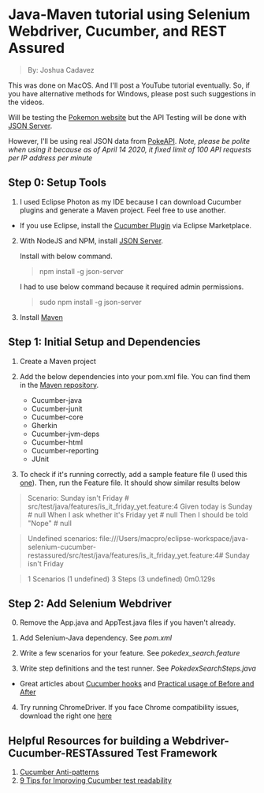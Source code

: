 # Java-Maven tutorial using Selenium Webdriver, Cucumber, and REST Assured
> By: Joshua Cadavez

This was done on MacOS. And I'll post a YouTube tutorial eventually. So, if you have alternative methods for Windows, please post such suggestions in the videos.

Will be testing the [Pokemon website](https://www.pokemon.com/us/) but the API Testing will be done with [JSON Server](https://github.com/typicode/json-server).

However, I'll be using real JSON data from [PokeAPI](https://pokeapi.co/docs/v2.html/#types). *Note, please be polite when using it because as of April 14 2020, it fixed limit of 100 API requests per IP address per minute*

## Step 0: Setup Tools

1. I used Eclipse Photon as my IDE because I can download Cucumber plugins and generate a Maven project. Feel free to use another.

- If you use Eclipse, install the [Cucumber Plugin](http://marketplace.eclipse.org/content/cucumber-eclipse-plugin) via Eclipse Marketplace.

2. With NodeJS and NPM, install [JSON Server](https://github.com/typicode/json-server).

	Install with below command.
	> npm install -g json-server

	I had to use below command because it required admin permissions.
	> sudo npm install -g json-server

3. Install [Maven](https://maven.apache.org/install.html)

## Step 1: Initial Setup and Dependencies

1. Create a Maven project

2. Add the below dependencies into your pom.xml file. You can find them in the [Maven repository](https://mvnrepository.com/artifact/io.cucumber).
	- Cucumber-java
	- Cucumber-junit
	- Cucumber-core
	- Gherkin
	- Cucumber-jvm-deps
	- Cucumber-html
	- Cucumber-reporting
	- JUnit

3. To check if it's running correctly, add a sample feature file (I used this [one](https://cucumber.io/docs/guides/10-minute-tutorial/#verify-cucumber-installation)). Then, run the Feature file.
It should show similar results below

> Scenario: Sunday isn't Friday        # src/test/java/features/is_it_friday_yet.feature:4
  Given today is Sunday              # null
  When I ask whether it's Friday yet # null
  Then I should be told "Nope"       # null

> Undefined scenarios:
> file:///Users/macpro/eclipse-workspace/java-selenium-cucumber-restassured/src/test/java/features/is_it_friday_yet.feature:4# Sunday isn't Friday

> 1 Scenarios (1 undefined)
> 3 Steps (3 undefined)
> 0m0.129s

## Step 2: Add Selenium Webdriver

0. Remove the App.java and AppTest.java files if you haven't already.

1. Add Selenium-Java dependency. See *pom.xml*

2. Write a few scenarios for your feature. See *pokedex_search.feature* 

3. Write step definitions and the test runner. See *PokedexSearchSteps.java*

- Great articles about [Cucumber hooks](https://zsoltfabok.com/blog/2012/09/cucumber-jvm-hooks/) and [Practical usage of Before and After](http://www.automationtestinghub.com/cucumber-hooks-before-after/)

4. Try running ChromeDriver. If you face Chrome compatibility issues, download the right one [here](https://chromedriver.storage.googleapis.com/index.html)

## Helpful Resources for building a Webdriver-Cucumber-RESTAssured Test Framework

1. [Cucumber Anti-patterns](http://www.thinkcode.se/blog/2016/06/22/cucumber-antipatterns)
2. [9 Tips for Improving Cucumber test readability](https://www.foreach.be/blog/9-tips-improving-cucumber-test-readability)
